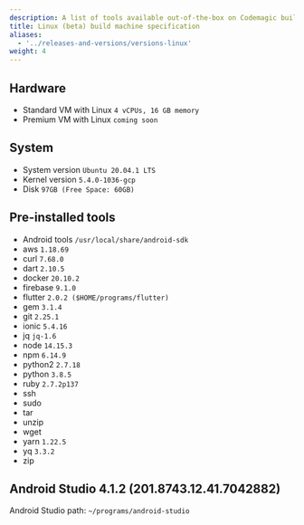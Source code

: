 ```yaml
---
description: A list of tools available out-of-the-box on Codemagic build machines.
title: Linux (beta) build machine specification
aliases:
  - '../releases-and-versions/versions-linux'
weight: 4
---
```


## Hardware

- Standard VM with Linux `4 vCPUs, 16 GB memory`
- Premium VM with Linux `coming soon`

## System

- System version `Ubuntu 20.04.1 LTS`
- Kernel version `5.4.0-1036-gcp`
- Disk `97GB (Free Space: 60GB)`

## Pre-installed tools

- Android tools `/usr/local/share/android-sdk`
- aws `1.18.69`
- curl `7.68.0`
- dart `2.10.5`
- docker `20.10.2`
- firebase `9.1.0`
- flutter `2.0.2 ($HOME/programs/flutter)`
- gem `3.1.4`
- git `2.25.1`
- ionic `5.4.16`
- jq `jq-1.6`
- node `14.15.3`
- npm `6.14.9`
- python2 `2.7.18`
- python `3.8.5`
- ruby `2.7.2p137`
- ssh
- sudo
- tar
- unzip
- wget
- yarn `1.22.5`
- yq `3.3.2`
- zip

## Android Studio 4.1.2 (201.8743.12.41.7042882)

Android Studio path: `~/programs/android-studio`
